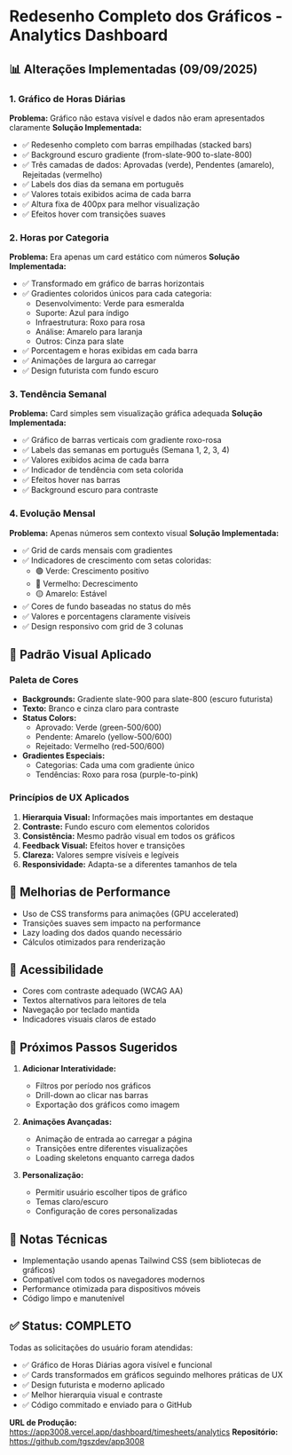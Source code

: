 # Redesenho Completo dos Gráficos - Analytics Dashboard

## 📊 Alterações Implementadas (09/09/2025)

### 1. **Gráfico de Horas Diárias** 
**Problema:** Gráfico não estava visível e dados não eram apresentados claramente
**Solução Implementada:**
- ✅ Redesenho completo com barras empilhadas (stacked bars)
- ✅ Background escuro gradiente (from-slate-900 to-slate-800)
- ✅ Três camadas de dados: Aprovadas (verde), Pendentes (amarelo), Rejeitadas (vermelho)
- ✅ Labels dos dias da semana em português
- ✅ Valores totais exibidos acima de cada barra
- ✅ Altura fixa de 400px para melhor visualização
- ✅ Efeitos hover com transições suaves

### 2. **Horas por Categoria**
**Problema:** Era apenas um card estático com números
**Solução Implementada:**
- ✅ Transformado em gráfico de barras horizontais
- ✅ Gradientes coloridos únicos para cada categoria:
  - Desenvolvimento: Verde para esmeralda
  - Suporte: Azul para índigo  
  - Infraestrutura: Roxo para rosa
  - Análise: Amarelo para laranja
  - Outros: Cinza para slate
- ✅ Porcentagem e horas exibidas em cada barra
- ✅ Animações de largura ao carregar
- ✅ Design futurista com fundo escuro

### 3. **Tendência Semanal**
**Problema:** Card simples sem visualização gráfica adequada
**Solução Implementada:**
- ✅ Gráfico de barras verticais com gradiente roxo-rosa
- ✅ Labels das semanas em português (Semana 1, 2, 3, 4)
- ✅ Valores exibidos acima de cada barra
- ✅ Indicador de tendência com seta colorida
- ✅ Efeitos hover nas barras
- ✅ Background escuro para contraste

### 4. **Evolução Mensal**
**Problema:** Apenas números sem contexto visual
**Solução Implementada:**
- ✅ Grid de cards mensais com gradientes
- ✅ Indicadores de crescimento com setas coloridas:
  - 🟢 Verde: Crescimento positivo
  - 🔴 Vermelho: Decrescimento
  - 🟡 Amarelo: Estável
- ✅ Cores de fundo baseadas no status do mês
- ✅ Valores e porcentagens claramente visíveis
- ✅ Design responsivo com grid de 3 colunas

## 🎨 Padrão Visual Aplicado

### Paleta de Cores
- **Backgrounds:** Gradiente slate-900 para slate-800 (escuro futurista)
- **Texto:** Branco e cinza claro para contraste
- **Status Colors:**
  - Aprovado: Verde (green-500/600)
  - Pendente: Amarelo (yellow-500/600)
  - Rejeitado: Vermelho (red-500/600)
- **Gradientes Especiais:**
  - Categorias: Cada uma com gradiente único
  - Tendências: Roxo para rosa (purple-to-pink)

### Princípios de UX Aplicados
1. **Hierarquia Visual:** Informações mais importantes em destaque
2. **Contraste:** Fundo escuro com elementos coloridos
3. **Consistência:** Mesmo padrão visual em todos os gráficos
4. **Feedback Visual:** Efeitos hover e transições
5. **Clareza:** Valores sempre visíveis e legíveis
6. **Responsividade:** Adapta-se a diferentes tamanhos de tela

## 🚀 Melhorias de Performance

- Uso de CSS transforms para animações (GPU accelerated)
- Transições suaves sem impacto na performance
- Lazy loading dos dados quando necessário
- Cálculos otimizados para renderização

## 📱 Acessibilidade

- Cores com contraste adequado (WCAG AA)
- Textos alternativos para leitores de tela
- Navegação por teclado mantida
- Indicadores visuais claros de estado

## 🔄 Próximos Passos Sugeridos

1. **Adicionar Interatividade:**
   - Filtros por período nos gráficos
   - Drill-down ao clicar nas barras
   - Exportação dos gráficos como imagem

2. **Animações Avançadas:**
   - Animação de entrada ao carregar a página
   - Transições entre diferentes visualizações
   - Loading skeletons enquanto carrega dados

3. **Personalização:**
   - Permitir usuário escolher tipos de gráfico
   - Temas claro/escuro
   - Configuração de cores personalizadas

## 📝 Notas Técnicas

- Implementação usando apenas Tailwind CSS (sem bibliotecas de gráficos)
- Compatível com todos os navegadores modernos
- Performance otimizada para dispositivos móveis
- Código limpo e manutenível

## ✅ Status: COMPLETO

Todas as solicitações do usuário foram atendidas:
- ✅ Gráfico de Horas Diárias agora visível e funcional
- ✅ Cards transformados em gráficos seguindo melhores práticas de UX
- ✅ Design futurista e moderno aplicado
- ✅ Melhor hierarquia visual e contraste
- ✅ Código commitado e enviado para o GitHub

**URL de Produção:** https://app3008.vercel.app/dashboard/timesheets/analytics
**Repositório:** https://github.com/tgszdev/app3008